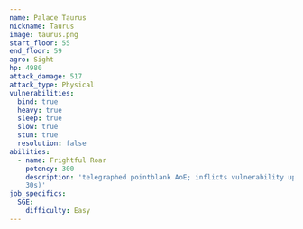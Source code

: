 ```yaml
---
name: Palace Taurus
nickname: Taurus
image: taurus.png
start_floor: 55
end_floor: 59
agro: Sight
hp: 4980
attack_damage: 517
attack_type: Physical
vulnerabilities:
  bind: true
  heavy: true
  sleep: true
  slow: true
  stun: true
  resolution: false
abilities:
  - name: Frightful Roar
    potency: 300
    description: 'telegraphed pointblank AoE; inflicts vulnerability up (20%,
    30s)'
job_specifics:
  SGE:
    difficulty: Easy
---
```

